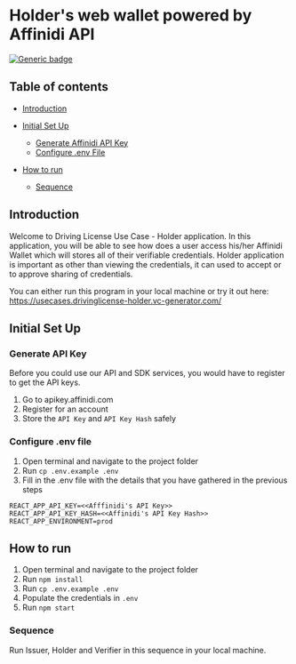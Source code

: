 # Holder's web wallet powered by Affinidi API
[![Generic badge](https://img.shields.io/badge/Test_Coverage-95%-<COLOR>.svg)](https://shields.io/)
## Table of contents

- [Introduction](#introduction)
- [Initial Set Up](#Initial-set-up)

  - [Generate Affinidi API Key](#generate-api-key)
  - [Configure .env File](#configure-.env-file)

- [How to run](#how-to-run)
  - [Sequence](#sequence)

## Introduction

Welcome to Driving License Use Case - Holder application. In this application, you will be able to see how does a user access his/her Affinidi Wallet which will stores all of their verifiable credentials. Holder application is important as other than viewing the credentials, it can used to accept or to approve sharing of credentials.

You can either run this program in your local machine or try it out here: https://usecases.drivinglicense-holder.vc-generator.com/

## Initial Set Up

### Generate API Key

Before you could use our API and SDK services, you would have to register to get the API keys.

1. Go to apikey.affinidi.com
2. Register for an account
3. Store the `API Key` and `API Key Hash` safely

### Configure .env file

1. Open terminal and navigate to the project folder
2. Run `cp .env.example .env`
3. Fill in the .env file with the details that you have gathered in the previous steps

```
REACT_APP_API_KEY=<<Afffinidi's API Key>>
REACT_APP_API_KEY_HASH=<<Affinidi's API Key Hash>>
REACT_APP_ENVIRONMENT=prod
```

## How to run

1. Open terminal and navigate to the project folder
2. Run `npm install`
3. Run `cp .env.example .env`
4. Populate the credentials in `.env`
5. Run `npm start`

### Sequence

Run Issuer, Holder and Verifier in this sequence in your local machine.
